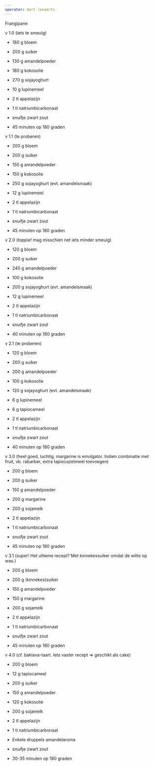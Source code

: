 ```yaml
---
operator: bert lenaerts
---
```


Frangipane

v 1.0 (iets te smeuïg)

-   180 g bloem

-   200 g suiker

-   130 g amandelpoeder

-   180 g kokosolie

-   270 g sojayoghurt

-   10 g lupinemeel

-   2 tl appelazijn

-   1 tl natriumbicarbonaat

-   snuifje zwart zout

-   45 minuten op 180 graden

v 1.1 (te proberen)

-   200 g bloem

-   200 g suiker

-   150 g amandelpoeder

-   150 g kokosolie

-   250 g sojayoghurt (evt. amandelsmaak)

-   12 g lupinemeel

-   2 tl appelazijn

-   1 tl natriumbicarbonaat

-   snuifje zwart zout

-   45 minuten op 180 graden

v 2.0 (toppie! mag misschien net iets minder smeuig)

-   120 g bloem

-   200 g suiker

-   240 g amandelpoeder

-   100 g kokosolie

-   200 g sojayoghurt (evt. amandelsmaak)

-   12 g lupinemeel

-   2 tl appelazijn

-   1 tl natriumbicarbonaat

-   snuifje zwart zout

-   40 minuten op 180 graden

v 2.1 (te proberen)

-   120 g bloem

-   200 g suiker

-   200 g amandelpoeder

-   100 g kokosolie

-   120 g sojayoghurt (evt. amandelsmaak)

-   6 g lupinemeel

-   6 g tapiocameel

-   2 tl appelazijn

-   1 tl natriumbicarbonaat

-   snuifje zwart zout

-   40 minuten op 180 graden

v 3.0 (heel goed, luchtig, margarine is emulgator. Indien combinatie met
fruit, vb. rabarber, extra tapiocazetmeel toevoegen)

-   200 g bloem

-   200 g suiker

-   150 g amandelpoeder

-   200 g margarine

-   200 g sojamelk

-   2 tl appelazijn

-   1 tl natriumbicarbonaat

-   snuifje zwart zout

-   45 minuten op 180 graden

v 3.1 (super! Het ultieme recept? Met kinnekessuiker omdat de witte op
was.)

-   200 g bloem

-   200 g (kinnekes)suiker

-   150 g amandelpoeder

-   150 g margarine

-   200 g sojamelk

-   2 tl appelazijn

-   1 tl natriumbicarbonaat

-   snuifje zwart zout

-   45 minuten op 180 graden

v 4.0 (cf. baklava-taart. Iets vaster recept =\> geschikt als cake)

-   200 g bloem

-   12 g tapiocameel

-   200 g suiker

-   150 g amandelpoeder

-   120 g kokosolie

-   200 g sojamelk

-   2 tl appelazijn

-   1 tl natriumbicarbonaat

-   Enkele druppels amandelaroma

-   snuifje zwart zout

-   30-35 minuten op 180 graden
